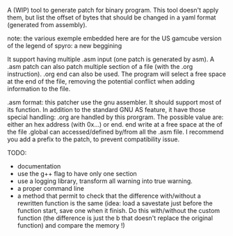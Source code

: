 A (WIP) tool to generate patch for binary program. This tool doesn't apply them, but list the offset of bytes that should be changed in a yaml format (generated from assembly).

note: the various exemple embedded here are for the US gamcube version of the legend of spyro: a new beggining

It support having multiple .asm input (one patch is generated by asm).
A .asm patch can also patch multiple section of a file (with the .org instruction).
.org end can also be used. The program will select a free space at the end of the file, removing the potential conflict when adding information to the file.

.asm format:
this patcher use the gnu assembler. It should support most of its function. In addition to the standard GNU AS feature, it have those special handling:
.org are handled by this prorgram. The possible value are: either an hex address (with 0x...) or end. end write at a free space at the of the file
.global can accessed/defined by/from all the .asm file. I recommend you add a prefix to the patch, to prevent compatibility issue.

TODO:
- documentation
- use the g++ flag to have only one section
- use a logging library, transform all warning into true warning.
- a proper command line
- a method that permit to check that the difference with/without a rewritten function is the same (idea: load a savestate just before the function start, save one when it finish. Do this with/without the custom function (the difference is just the b that doesn't replace the original function) and compare the memory !)
